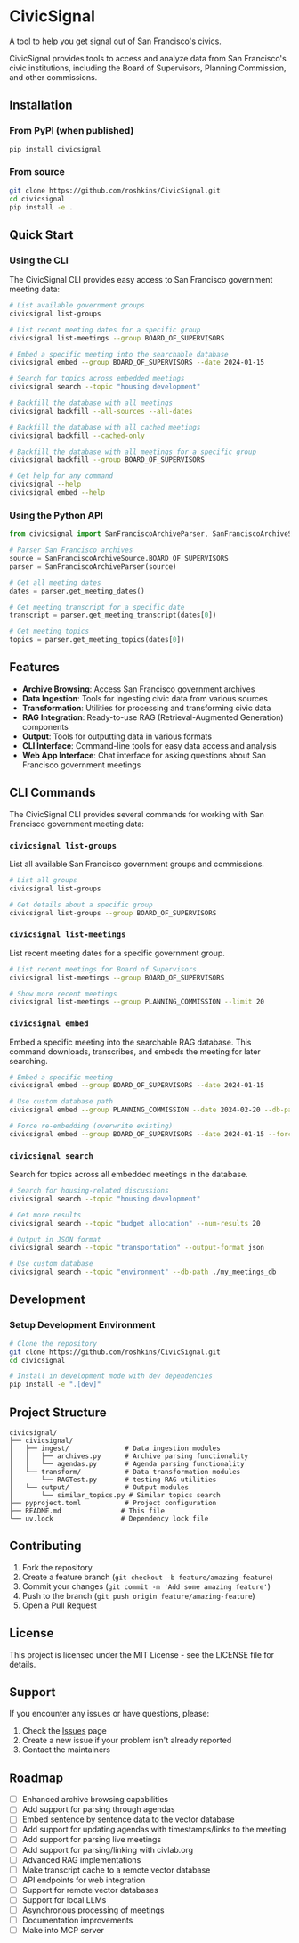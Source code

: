 # CivicSignal

A tool to help you get signal out of San Francisco's civics.

CivicSignal provides tools to access and analyze data from San Francisco's civic institutions, including the Board of Supervisors, Planning Commission, and other commissions.

## Installation

### From PyPI (when published)
```bash
pip install civicsignal
```

### From source
```bash
git clone https://github.com/roshkins/CivicSignal.git
cd civicsignal
pip install -e .
```

## Quick Start

### Using the CLI

The CivicSignal CLI provides easy access to San Francisco government meeting data:

```bash
# List available government groups
civicsignal list-groups

# List recent meeting dates for a specific group
civicsignal list-meetings --group BOARD_OF_SUPERVISORS

# Embed a specific meeting into the searchable database
civicsignal embed --group BOARD_OF_SUPERVISORS --date 2024-01-15

# Search for topics across embedded meetings
civicsignal search --topic "housing development"

# Backfill the database with all meetings
civicsignal backfill --all-sources --all-dates

# Backfill the database with all cached meetings
civicsignal backfill --cached-only

# Backfill the database with all meetings for a specific group
civicsignal backfill --group BOARD_OF_SUPERVISORS

# Get help for any command
civicsignal --help
civicsignal embed --help
```

### Using the Python API

```python
from civicsignal import SanFranciscoArchiveParser, SanFranciscoArchiveSource

# Parser San Francisco archives
source = SanFranciscoArchiveSource.BOARD_OF_SUPERVISORS
parser = SanFranciscoArchiveParser(source)

# Get all meeting dates
dates = parser.get_meeting_dates()

# Get meeting transcript for a specific date
transcript = parser.get_meeting_transcript(dates[0])

# Get meeting topics
topics = parser.get_meeting_topics(dates[0])
```

## Features

- **Archive Browsing**: Access San Francisco government archives
- **Data Ingestion**: Tools for ingesting civic data from various sources
- **Transformation**: Utilities for processing and transforming civic data
- **RAG Integration**: Ready-to-use RAG (Retrieval-Augmented Generation) components
- **Output**: Tools for outputting data in various formats
- **CLI Interface**: Command-line tools for easy data access and analysis
- **Web App Interface**: Chat interface for asking questions about San Francisco government meetings

## CLI Commands

The CivicSignal CLI provides several commands for working with San Francisco government meeting data:

### `civicsignal list-groups`
List all available San Francisco government groups and commissions.

```bash
# List all groups
civicsignal list-groups

# Get details about a specific group
civicsignal list-groups --group BOARD_OF_SUPERVISORS
```

### `civicsignal list-meetings`
List recent meeting dates for a specific government group.

```bash
# List recent meetings for Board of Supervisors
civicsignal list-meetings --group BOARD_OF_SUPERVISORS

# Show more recent meetings
civicsignal list-meetings --group PLANNING_COMMISSION --limit 20
```

### `civicsignal embed`
Embed a specific meeting into the searchable RAG database. This command downloads, transcribes, and embeds the meeting for later searching.

```bash
# Embed a specific meeting
civicsignal embed --group BOARD_OF_SUPERVISORS --date 2024-01-15

# Use custom database path
civicsignal embed --group PLANNING_COMMISSION --date 2024-02-20 --db-path ./my_meetings_db

# Force re-embedding (overwrite existing)
civicsignal embed --group BOARD_OF_SUPERVISORS --date 2024-01-15 --force
```

### `civicsignal search`
Search for topics across all embedded meetings in the database.

```bash
# Search for housing-related discussions
civicsignal search --topic "housing development"

# Get more results
civicsignal search --topic "budget allocation" --num-results 20

# Output in JSON format
civicsignal search --topic "transportation" --output-format json

# Use custom database
civicsignal search --topic "environment" --db-path ./my_meetings_db
```

## Development

### Setup Development Environment

```bash
# Clone the repository
git clone https://github.com/roshkins/CivicSignal.git
cd civicsignal

# Install in development mode with dev dependencies
pip install -e ".[dev]"
```

## Project Structure

```
civicsignal/
├── civicsignal/
│   ├── ingest/              # Data ingestion modules
│   │   ├── archives.py      # Archive parsing functionality
│   │   └── agendas.py       # Agenda parsing functionality
│   └── transform/           # Data transformation modules
│       └── RAGTest.py       # testing RAG utilities
│   └── output/              # Output modules
│       └── similar_topics.py # Similar topics search
├── pyproject.toml           # Project configuration
├── README.md               # This file
└── uv.lock                 # Dependency lock file
```

## Contributing

1. Fork the repository
2. Create a feature branch (`git checkout -b feature/amazing-feature`)
3. Commit your changes (`git commit -m 'Add some amazing feature'`)
4. Push to the branch (`git push origin feature/amazing-feature`)
5. Open a Pull Request

## License

This project is licensed under the MIT License - see the LICENSE file for details.

## Support

If you encounter any issues or have questions, please:

1. Check the [Issues](https://github.com/roshkins/CivicSignal/issues) page
2. Create a new issue if your problem isn't already reported
3. Contact the maintainers

## Roadmap

- [ ] Enhanced archive browsing capabilities
- [ ] Add support for parsing through agendas
- [ ] Embed sentence by sentence data to the vector database
- [ ] Add support for updating agendas with timestamps/links to the meeting
- [ ] Add support for parsing live meetings
- [ ] Add support for parsing/linking with civlab.org
- [ ] Advanced RAG implementations
- [ ] Make transcript cache to a remote vector database
- [ ] API endpoints for web integration
- [ ] Support for remote vector databases
- [ ] Support for local LLMs
- [ ] Asynchronous processing of meetings
- [ ] Documentation improvements
- [ ] Make into MCP server
